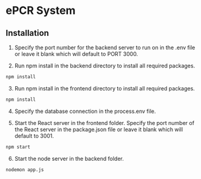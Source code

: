 
# ePCR System


## Installation

1. Specify the port number for the backend server to run on in the .env file or leave it blank which will default to PORT 3000.

2. Run npm install in the backend directory to install all required packages.

```bash
npm install
```

3. Run npm install in the frontend directory to install all required packages.

```bash
npm install
```
4. Specify the database connection in the process.env file.

5. Start the React server in the frontend folder. Specify the port number of the React server in the package.json file or leave it blank which will default to 3001.

```bash
npm start
```

6. Start the node server in the backend folder.

```bash
nodemon app.js
```
